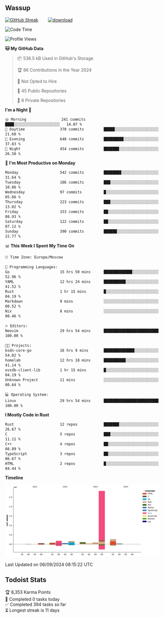 ## Wassup

<!--
-->

[![GitHub Streak](http://github-readme-streak-stats.herokuapp.com?user=archeoss&theme=shades-of-purple&hide_border=true&date_format=j%20M%5B%20Y%5D)](https://git.io/streak-stats)&nbsp;&nbsp;&nbsp;&nbsp;&nbsp;&nbsp;&nbsp;&nbsp;[![download](https://user-images.githubusercontent.com/68448737/147796309-d8b65b1d-4dde-40d9-b03a-2b42aaa6cd43.jpeg)
](http://bmstu.ru/)

<!--START_SECTION:waka-->
![Code Time](http://img.shields.io/badge/Code%20Time-3%2C196%20hrs%2042%20mins-blue)

![Profile Views](http://img.shields.io/badge/Profile%20Views-0-blue)

**🐱 My GitHub Data** 

> 📦 536.5 kB Used in GitHub's Storage 
 > 
> 🏆 86 Contributions in the Year 2024
 > 
> 🚫 Not Opted to Hire
 > 
> 📜 45 Public Repositories 
 > 
> 🔑 8 Private Repositories 
 > 
**I'm a Night 🦉** 

```text
🌞 Morning                241 commits         ████░░░░░░░░░░░░░░░░░░░░░   14.07 % 
🌆 Daytime                370 commits         █████░░░░░░░░░░░░░░░░░░░░   21.60 % 
🌃 Evening                648 commits         █████████░░░░░░░░░░░░░░░░   37.83 % 
🌙 Night                  454 commits         ███████░░░░░░░░░░░░░░░░░░   26.50 % 
```
📅 **I'm Most Productive on Monday** 

```text
Monday                   542 commits         ████████░░░░░░░░░░░░░░░░░   31.64 % 
Tuesday                  186 commits         ███░░░░░░░░░░░░░░░░░░░░░░   10.86 % 
Wednesday                97 commits          █░░░░░░░░░░░░░░░░░░░░░░░░   05.66 % 
Thursday                 223 commits         ███░░░░░░░░░░░░░░░░░░░░░░   13.02 % 
Friday                   153 commits         ██░░░░░░░░░░░░░░░░░░░░░░░   08.93 % 
Saturday                 122 commits         ██░░░░░░░░░░░░░░░░░░░░░░░   07.12 % 
Sunday                   390 commits         ██████░░░░░░░░░░░░░░░░░░░   22.77 % 
```


📊 **This Week I Spent My Time On** 

```text
🕑︎ Time Zone: Europe/Moscow

💬 Programming Languages: 
Go                       15 hrs 50 mins      █████████████░░░░░░░░░░░░   52.96 % 
YAML                     12 hrs 24 mins      ██████████░░░░░░░░░░░░░░░   41.52 % 
Rust                     1 hr 15 mins        █░░░░░░░░░░░░░░░░░░░░░░░░   04.19 % 
Markdown                 9 mins              ░░░░░░░░░░░░░░░░░░░░░░░░░   00.52 % 
Nix                      8 mins              ░░░░░░░░░░░░░░░░░░░░░░░░░   00.46 % 

🔥 Editors: 
Neovim                   29 hrs 54 mins      █████████████████████████   100.00 % 

🐱‍💻 Projects: 
bsdn-core-go             16 hrs 9 mins       ██████████████░░░░░░░░░░░   54.02 % 
homelab                  12 hrs 18 mins      ██████████░░░░░░░░░░░░░░░   41.14 % 
ovsdb-client-lib         1 hr 15 mins        █░░░░░░░░░░░░░░░░░░░░░░░░   04.19 % 
Unknown Project          11 mins             ░░░░░░░░░░░░░░░░░░░░░░░░░   00.64 % 

💻 Operating System: 
Linux                    29 hrs 54 mins      █████████████████████████   100.00 % 
```

**I Mostly Code in Rust** 

```text
Rust                     12 repos            ███████░░░░░░░░░░░░░░░░░░   26.67 % 
C                        5 repos             ███░░░░░░░░░░░░░░░░░░░░░░   11.11 % 
C++                      4 repos             ██░░░░░░░░░░░░░░░░░░░░░░░   08.89 % 
TypeScript               3 repos             ██░░░░░░░░░░░░░░░░░░░░░░░   06.67 % 
HTML                     2 repos             █░░░░░░░░░░░░░░░░░░░░░░░░   04.44 % 
```



**Timeline**

![Lines of Code chart](https://raw.githubusercontent.com/archeoss/archeoss/master/assets/bar_graph.png)


 Last Updated on 06/09/2024 08:15:22 UTC
<!--END_SECTION:waka-->

## Todoist Stats

<!-- TODO-IST:START -->
🏆  8,353 Karma Points           
🌸  Completed 0 tasks today           
✅  Completed 394 tasks so far           
⏳  Longest streak is 11 days
<!-- TODO-IST:END -->
